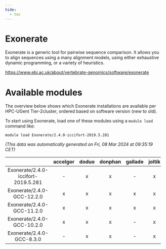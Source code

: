 ```yaml
---
hide:
  - toc
---
```


Exonerate
=========


Exonerate is a generic tool for pairwise sequence comparison. It allows you to align sequences using a many alignment models, using either  exhaustive dynamic programming, or a variety of heuristics.

https://www.ebi.ac.uk/about/vertebrate-genomics/software/exonerate
# Available modules


The overview below shows which Exonerate installations are available per HPC-UGent Tier-2cluster, ordered based on software version (new to old).

To start using Exonerate, load one of these modules using a `module load` command like:

```shell
module load Exonerate/2.4.0-iccifort-2019.5.281
```

*(This data was automatically generated on Fri, 08 Mar 2024 at 09:35:19 CET)*  

| |accelgor|doduo|donphan|gallade|joltik|skitty|
| :---: | :---: | :---: | :---: | :---: | :---: | :---: |
|Exonerate/2.4.0-iccifort-2019.5.281|-|x|x|-|x|x|
|Exonerate/2.4.0-GCC-12.2.0|x|x|x|x|x|x|
|Exonerate/2.4.0-GCC-11.2.0|x|x|x|x|x|x|
|Exonerate/2.4.0-GCC-10.2.0|x|x|x|-|x|x|
|Exonerate/2.4.0-GCC-8.3.0|-|x|x|-|x|-|
